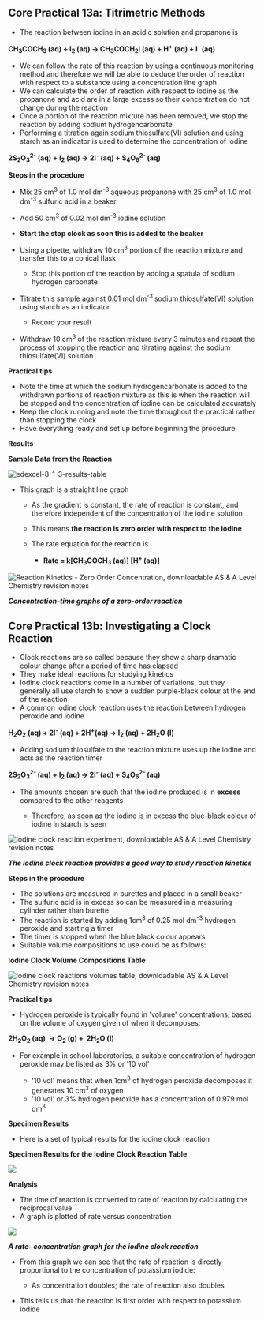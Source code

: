 Core Practical 13a: Titrimetric Methods
---------------------------------------

* The reaction between iodine in an acidic solution and propanone is

<b>CH</b><sub><b>3</b></sub><b>COCH</b><sub><b>3 </b></sub><b>(aq) + I</b><sub><b>2</b></sub><b> (aq) → CH</b><sub><b>3</b></sub><b>COCH</b><sub><b>2</b></sub><b>I (aq) + H</b><sup><b>+</b></sup><b> (aq) + I</b><sup><b>- </b></sup><b>(aq) </b>

* We can follow the rate of this reaction by using a continuous monitoring method and therefore we will be able to deduce the order of reaction with respect to a substance using a concentration line graph
* We can calculate the order of reaction with respect to iodine as the propanone and acid are in a large excess so their concentration do not change during the reaction
* Once a portion of the reaction mixture has been removed, we stop the reaction by adding sodium hydrogencarbonate
* Performing a titration again sodium thiosulfate(VI) solution and using starch as an indicator is used to determine the concentration of iodine

<b>2S</b><sub><b>2</b></sub><b>O</b><sub><b>3</b></sub><sup><b>2-</b></sup><b> (aq) + I</b><sub><b>2</b></sub><b> (aq) → 2I</b><sup><b>-</b></sup><b> (aq) + S</b><sub><b>4</b></sub><b>O</b><sub><b>6</b></sub><sup><b>2- </b></sup><b>(aq) </b>

<b>Steps in the procedure</b>

* Mix 25 cm<sup>3</sup> of 1.0 mol dm<sup>-3 </sup>aqueous propanone with 25 cm<sup>3</sup> of 1.0 mol dm<sup>-3</sup> sulfuric acid in a beaker
* Add 50 cm<sup>3</sup> of 0.02 mol dm<sup>-3</sup> iodine solution
* <b>Start the stop clock as soon this is added to the beaker</b>
* Using a pipette, withdraw 10 cm<sup>3</sup> portion of the reaction mixture and transfer this to a conical flask

  + Stop this portion of the reaction by adding a spatula of sodium hydrogen carbonate
* Titrate this sample against 0.01 mol dm<sup>-3 </sup>sodium thiosulfate(VI) solution using starch as an indicator

  + Record your result
* Withdraw 10 cm<sup>3</sup> of the reaction mixture every 3 minutes and repeat the process of stopping the reaction and titrating against the sodium thiosulfate(VI) solution

<b>Practical tips</b>

* Note the time at which the sodium hydrogencarbonate is added to the withdrawn portions of reaction mixture as this is when the reaction will be stopped and the concentration of iodine can be calculated accurately
* Keep the clock running and note the time throughout the practical rather than stopping the clock
* Have everything ready and set up before beginning the procedure

<b>Results</b>

<b>Sample Data from the Reaction</b>

![edexcel-8-1-3-results-table](edexcel-8-1-3-results-table.png)

* This graph is a straight line graph

  + As the gradient is constant, the rate of reaction is constant, and therefore independent of the concentration of the iodine solution
  + This means <b>the reaction is zero order with respect to the iodine</b>
  + The rate equation for the reaction is

    - <b>Rate = k[CH</b><sub><b>3</b></sub><b>COCH</b><sub><b>3 </b></sub><b>(aq)] [H</b><sup><b>+ </b></sup><b>(aq)]</b>

![Reaction Kinetics - Zero Order Concentration, downloadable AS & A Level Chemistry revision notes](5.6-Reaction-Kinetics-Zero-Order-Concentration.png)

*<b>Concentration-time graphs of a zero-order reaction</b>*

Core Practical 13b: Investigating a Clock Reaction
--------------------------------------------------

* Clock reactions are so called because they show a sharp dramatic colour change after a period of time has elapsed
* They make ideal reactions for studying kinetics
* Iodine clock reactions come in a number of variations, but they generally all use starch to show a sudden purple-black colour at the end of the reaction
* A common iodine clock reaction uses the reaction between hydrogen peroxide and iodine

<b>H</b><sub><b>2</b></sub><b>O</b><sub><b>2</b></sub><b> (aq) + 2I</b><sup><b>-</b></sup><b> (aq) + 2H</b><sup><b>+</b></sup><b>(aq) → I</b><sub><b>2</b></sub><b> (aq) + 2H</b><sub><b>2</b></sub><b>O (l)</b>

* Adding sodium thiosulfate to the reaction mixture uses up the iodine and acts as the reaction timer

<b>2S</b><sub><b>2</b></sub><b>O</b><sub><b>3</b></sub><sup><b>2- </b></sup><b>(aq) + I</b><sub><b>2</b></sub><b> (aq) → 2I</b><sup><b>-</b></sup><b> (aq) + S</b><sub><b>4</b></sub><b>O</b><sub><b>6</b></sub><sup><b>2- </b></sup><b>(aq)</b>

* The amounts chosen are such that the iodine produced is in <b>excess</b> compared to the other reagents

  + Therefore, as soon as the iodine is in excess the blue-black colour of iodine in starch is seen

![Iodine clock reaction experiment, downloadable AS & A Level Chemistry revision notes](8.1.5-Iodine-clock-reaction-experiment.png)

*<b>The iodine clock reaction provides a good way to study reaction kinetics</b>*

<b>Steps in the procedure</b>

* The solutions are measured in burettes and placed in a small beaker
* The sulfuric acid is in excess so can be measured in a measuring cylinder rather than burette
* The reaction is started by adding 1cm<sup>3</sup> of 0.25 mol dm<sup>-3</sup> hydrogen peroxide and starting a timer
* The timer is stopped when the blue black colour appears
* Suitable volume compositions to use could be as follows:

<b>Iodine Clock Volume Compositions Table</b>

![Iodine clock reactions volumes table, downloadable AS & A Level Chemistry revision notes](8.1.5-Iodine-clock-reactions-volumes-table.png)

<b>Practical tips</b>

* Hydrogen peroxide is typically found in 'volume' concentrations, based on the volume of oxygen given of when it decomposes:

<b>2H</b><sub><b>2</b></sub><b>O</b><sub><b>2</b></sub><b> (aq)  → O</b><sub><b>2</b></sub><b> (g) +  2H</b><sub><b>2</b></sub><b>O (l)</b>

* For example in school laboratories, a suitable concentration of hydrogen peroxide may be listed as 3% or '10 vol'

  + '10 vol' means that when 1cm<sup>3</sup> of hydrogen peroxide decomposes it generates 10 cm<sup>3</sup> of oxygen
  + '10 vol' or 3% hydrogen peroxide has a concentration of 0.979 mol dm<sup>3</sup>

<b>Specimen Results</b>

* Here is a set of typical results for the iodine clock reaction

<b>Specimen Results for the Iodine Clock Reaction Table</b>

![](8.1.5-Iodine-clock-reaction-results-table.png)

<b>Analysis</b>

* The time of reaction is converted to rate of reaction by calculating the reciprocal value
* A graph is plotted of rate versus concentration

![](8.1.5-Iodine-clock-reaction-graph.png)

*<b>A rate- concentration graph for the iodine clock reaction</b>*

* From this graph we can see that the rate of reaction is directly proportional to the concentration of potassium iodide:

  + As concentration doubles; the rate of reaction also doubles
* This tells us that the reaction is first order with respect to potassium iodide
